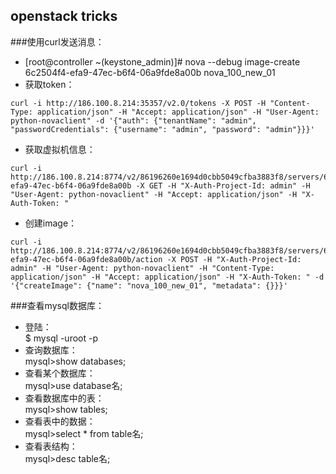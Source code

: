 openstack tricks
---

###使用curl发送消息：
+ [root@controller ~(keystone_admin)]# nova --debug image-create 6c2504f4-efa9-47ec-b6f4-06a9fde8a00b nova_100_new_01
+ 获取token：  
```shell
curl -i http://186.100.8.214:35357/v2.0/tokens -X POST -H "Content-Type: application/json" -H "Accept: application/json" -H "User-Agent: python-novaclient" -d '{"auth": {"tenantName": "admin", "passwordCredentials": {"username": "admin", "password": "admin"}}}'
```
+ 获取虚拟机信息：  
```shell
curl -i http://186.100.8.214:8774/v2/86196260e1694d0cbb5049cfba3883f8/servers/6c2504f4-efa9-47ec-b6f4-06a9fde8a00b -X GET -H "X-Auth-Project-Id: admin" -H "User-Agent: python-novaclient" -H "Accept: application/json" -H "X-Auth-Token: "
```
+ 创建image：  
```shell
curl -i http://186.100.8.214:8774/v2/86196260e1694d0cbb5049cfba3883f8/servers/6c2504f4-efa9-47ec-b6f4-06a9fde8a00b/action -X POST -H "X-Auth-Project-Id: admin" -H "User-Agent: python-novaclient" -H "Content-Type: application/json" -H "Accept: application/json" -H "X-Auth-Token: " -d '{"createImage": {"name": "nova_100_new_01", "metadata": {}}}'
```

###查看mysql数据库：
+ 登陆：  
$ mysql -uroot -p
+ 查询数据库：  
mysql>show databases;
+ 查看某个数据库：  
mysql>use database名;
+ 查看数据库中的表：  
mysql>show tables; 
+ 查看表中的数据：  
mysql>select * from table名;
+ 查看表结构：  
mysql>desc table名;

